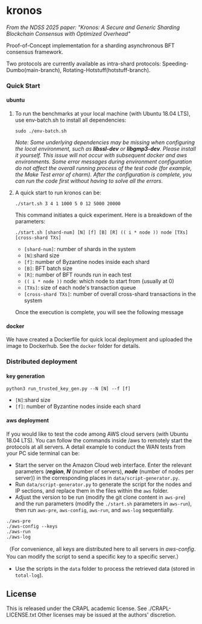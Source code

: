 # kronos

*From the NDSS 2025 paper: "Kronos: A Secure and Generic Sharding Blockchain Consensus with Optimized Overhead"*

Proof-of-Concept implementation for a sharding asynchronous BFT consensus framework.

Two protocols are currently available as intra-shard protocols: Speeding-Dumbo(main-branch), Rotating-Hotstuff(hotstuff-branch).

### Quick Start

#### ubuntu

1. To run the benchmarks at your local machine (with Ubuntu 18.04 LTS), use env-batch.sh to  install all dependencies:

    `sudo ./env-batch.sh`

    *Note: Some underlying dependencies may be missing when configuring the local environment, such as **libssl-dev** or **libgmp3-dev**. Please install it yourself. This issue will not occur with subsequent docker and aws environments.
    Some error messages during environment configuration do not affect the overall running process of the test code (for example, the Make Test error of charm). After the configuration is complete, you can run the code first without having to solve all the errors.*

2. A quick start to run kronos can be:

   `./start.sh 3 4 1 1000 5 0 12 5000 20000`

   This command initiates a quick experiment. Here is a breakdown of the parameters:

   `./start.sh [shard-num] [N] [f] [B] [R] (( i * node )) node [TXs] [cross-shard TXs]`

   * `[shard-num]`: number of shards in the system
   * `[N]`:shard size
   * `[f]`: number of Byzantine nodes inside each shard
   * `[B]`: BFT batch size
   * `[R]`: number of BFT rounds run in each test
   * `(( i * node ))` node: which node to start from (usually at 0)
   * `[TXs]`: size of each node's transaction queue
   * `[cross-shard TXs]`: number of overall cross-shard transactions in the system

    Once the execution is complete, you will see the following message

#### docker

We have created a Dockerfile for quick local deployment and uploaded the image to Dockerhub. See the `docker` folder for details.

### Distributed deployment

#### key generation

`python3 run_trusted_key_gen.py --N [N] --f [f]`

* `[N]`:shard size
* `[f]`: number of Byzantine nodes inside each shard

#### aws deployment

If you would like to test the code among AWS cloud servers (with Ubuntu 18.04 LTS). You can follow the commands inside /aws to remotely start the protocols at all servers. A detail example to conduct the WAN tests from your PC side terminal can be:

* Start the server on the Amazon Cloud web interface. Enter the relevant parameters (***region***, ***N*** (number of servers), ***node*** (number of nodes per server)) in the corresponding places in `data/script-generator.py`.
* Run `data/script-generator.py` to generate the script for the nodes and IP sections, and replace them in the files within the `aws` folder.
* Adjust the version to be run (modify the git clone content in `aws-pre`) and the run parameters (modify the `./start.sh` parameters in `aws-run`), then run `aws-pre`, `aws-config`, `aws-run`, and `aws-log` sequentially.
 ```shell
 ./aws-pre
 ./aws-config --keys
 ./aws-run
 ./aws-log
 ```

（For convenience, all keys are distributed here to all servers in *aws-config*. You can modify the script to send a specific key to a specific server.）


* Use the scripts in the `data` folder to process the retrieved data (stored in `total-log`).



## License

This is released under the CRAPL academic license. See ./CRAPL-LICENSE.txt Other licenses may be issued at the authors' discretion.
